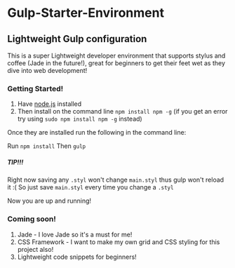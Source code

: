# Gulp-Starter-Environment

## Lightweight Gulp configuration
This is a super Lightweight developer environment that supports stylus and coffee (Jade in the future!), great for beginners to get their feet wet as they dive into web development!

### Getting Started!
1. Have [node.js](https://nodejs.org/) installed
2. Then install on the command line ``npm install npm -g`` (if you get an error try using ``sudo npm install npm -g`` instead)

Once they are installed run the following in the command line:

Run ``npm install``
Then ``gulp``

##### TIP!!!
Right now saving any ``.styl`` won't change ``main.styl`` thus gulp won't reload it :( So just save ``main.styl`` every time you change a ``.styl``

Now you are up and running!

### Coming soon!
1. Jade - I love Jade so it's a must for me!
2. CSS Framework - I want to make my own grid and CSS styling for this project also!
3. Lightweight code snippets for beginners!
